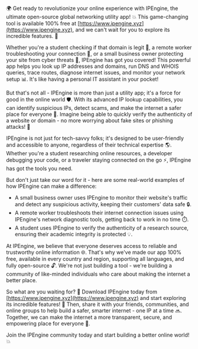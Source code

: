 🌍 Get ready to revolutionize your online experience with IPEngine, the ultimate open-source global networking utility app! 💥 This game-changing tool is available 100% free at [https://www.ipengine.xyz](https://www.ipengine.xyz), and we can't wait for you to explore its incredible features. 🚀

Whether you're a student checking if that domain is legit 👀, a remote worker troubleshooting your connection 🔧, or a small business owner protecting your site from cyber threats 💪, IPEngine has got you covered! This powerful app helps you look up IP addresses and domains, run DNS and WHOIS queries, trace routes, diagnose internet issues, and monitor your network setup 📊. It's like having a personal IT assistant in your pocket!

But that's not all - IPEngine is more than just a utility app; it's a force for good in the online world 🛡️. With its advanced IP lookup capabilities, you can identify suspicious IPs, detect scams, and make the internet a safer place for everyone 🚫. Imagine being able to quickly verify the authenticity of a website or domain - no more worrying about fake sites or phishing attacks! 💯

IPEngine is not just for tech-savvy folks; it's designed to be user-friendly and accessible to anyone, regardless of their technical expertise 🌎. Whether you're a student researching online resources, a developer debugging your code, or a traveler staying connected on the go ⚡️, IPEngine has got the tools you need.

But don't just take our word for it - here are some real-world examples of how IPEngine can make a difference:

* A small business owner uses IPEngine to monitor their website's traffic and detect any suspicious activity, keeping their customers' data safe 🔒.
* A remote worker troubleshoots their internet connection issues using IPEngine's network diagnostic tools, getting back to work in no time ⏱️.
* A student uses IPEngine to verify the authenticity of a research source, ensuring their academic integrity is protected 💡.

At IPEngine, we believe that everyone deserves access to reliable and trustworthy online information 🌐. That's why we've made our app 100% free, available in every country and region, supporting all languages, and fully open-source 🔓. We're not just building a tool - we're building a community of like-minded individuals who care about making the internet a better place.

So what are you waiting for? 🎉 Download IPEngine today from [https://www.ipengine.xyz](https://www.ipengine.xyz) and start exploring its incredible features! 🚀 Then, share it with your friends, communities, and online groups to help build a safer, smarter internet - one IP at a time 🔜. Together, we can make the internet a more transparent, secure, and empowering place for everyone 🌟.

Join the IPEngine community today and start building a better online world! 💥